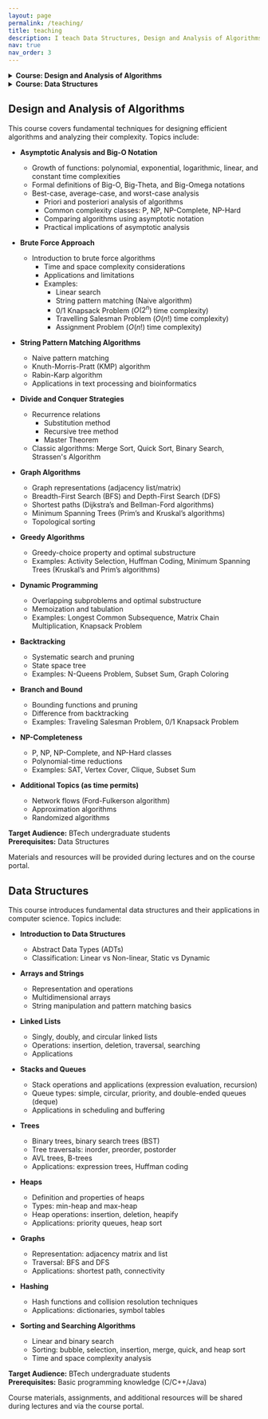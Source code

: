 ```yaml
---
layout: page
permalink: /teaching/
title: teaching
description: I teach Data Structures, Design and Analysis of Algorithms, and Machine Learning to BTech undergraduate students.
nav: true
nav_order: 3
---
```




<details>
    <summary><strong>Course: Design and Analysis of Algorithms</strong></summary>

This course covers fundamental techniques for designing efficient algorithms and analyzing their complexity. Topics include:

- **Asymptotic Analysis and Big-O Notation**
        - Growth of functions: polynomial, exponential, logarithmic, linear, and constant time complexities
        - Formal definitions of Big-O, Big-Theta, and Big-Omega notations
        - Best-case, average-case, and worst-case analysis
                - Priori and posteriori analysis of algorithms
                - Common complexity classes: P, NP, NP-Complete, NP-Hard
                - Comparing algorithms using asymptotic notation
                - Practical implications of asymptotic analysis

- **Brute Force Approach**
        - Introduction to brute force algorithms
                - Time and space complexity considerations
                - Applications and limitations
                - Examples:
                        - Linear search
                        - String pattern matching (Naive algorithm)
                        - 0/1 Knapsack Problem ($O(2^n)$ time complexity)
                        - Travelling Salesman Problem ($O(n!)$ time complexity)
                        - Assignment Problem ($O(n!)$ time complexity)

- **String Pattern Matching Algorithms**
        - Naive pattern matching
        - Knuth-Morris-Pratt (KMP) algorithm
        - Rabin-Karp algorithm
        - Applications in text processing and bioinformatics

- **Divide and Conquer Strategies**
        - Recurrence relations
                - Substitution method
                - Recursive tree method
                - Master Theorem
        - Classic algorithms: Merge Sort, Quick Sort, Binary Search, Strassen's Algorithm

- **Graph Algorithms**
        - Graph representations (adjacency list/matrix)
        - Breadth-First Search (BFS) and Depth-First Search (DFS)
        - Shortest paths (Dijkstra’s and Bellman-Ford algorithms)
        - Minimum Spanning Trees (Prim’s and Kruskal’s algorithms)
        - Topological sorting

- **Greedy Algorithms**
        - Greedy-choice property and optimal substructure
        - Examples: Activity Selection, Huffman Coding, Minimum Spanning Trees (Kruskal’s and Prim’s algorithms)

- **Dynamic Programming**
        - Overlapping subproblems and optimal substructure
        - Memoization and tabulation
        - Examples: Longest Common Subsequence, Matrix Chain Multiplication, Knapsack Problem

- **Backtracking**
        - Systematic search and pruning
        - State space tree
        - Examples: N-Queens Problem, Subset Sum, Graph Coloring

- **Branch and Bound**
        - Bounding functions and pruning
        - Difference from backtracking
        - Examples: Traveling Salesman Problem, 0/1 Knapsack Problem

- **NP-Completeness**
        - P, NP, NP-Complete, and NP-Hard classes
        - Polynomial-time reductions
        - Examples: SAT, Vertex Cover, Clique, Subset Sum

- **Additional Topics (as time permits)**
        - Network flows (Ford-Fulkerson algorithm)
        - Approximation algorithms
        - Randomized algorithms

**Target Audience:** BTech undergraduate students  
**Prerequisites:** Data Structures

Materials and resources will be provided during lectures and on the course portal.

</details>

<details>
    <summary><strong>Course: Data Structures</strong></summary>

This course introduces fundamental data structures and their applications in computer science. Topics include:

- **Introduction to Data Structures**
        - Abstract Data Types (ADTs)
        - Classification: Linear vs Non-linear, Static vs Dynamic

- **Arrays and Strings**
        - Representation and operations
        - Multidimensional arrays
        - String manipulation and pattern matching basics

- **Linked Lists**
        - Singly, doubly, and circular linked lists
        - Operations: insertion, deletion, traversal, searching
        - Applications

- **Stacks and Queues**
        - Stack operations and applications (expression evaluation, recursion)
        - Queue types: simple, circular, priority, and double-ended queues (deque)
        - Applications in scheduling and buffering

- **Trees**
        - Binary trees, binary search trees (BST)
        - Tree traversals: inorder, preorder, postorder
        - AVL trees, B-trees
        - Applications: expression trees, Huffman coding

- **Heaps**
        - Definition and properties of heaps
        - Types: min-heap and max-heap
        - Heap operations: insertion, deletion, heapify
        - Applications: priority queues, heap sort

- **Graphs**
        - Representation: adjacency matrix and list
        - Traversal: BFS and DFS
        - Applications: shortest path, connectivity

- **Hashing**
        - Hash functions and collision resolution techniques
        - Applications: dictionaries, symbol tables

- **Sorting and Searching Algorithms**
        - Linear and binary search
        - Sorting: bubble, selection, insertion, merge, quick, and heap sort
        - Time and space complexity analysis

**Target Audience:** BTech undergraduate students  
**Prerequisites:** Basic programming knowledge (C/C++/Java)

Course materials, assignments, and additional resources will be shared during lectures and via the course portal.

</details>

## Design and Analysis of Algorithms

This course covers fundamental techniques for designing efficient algorithms and analyzing their complexity. Topics include:


- **Asymptotic Analysis and Big-O Notation**
    - Growth of functions: polynomial, exponential, logarithmic, linear, and constant time complexities
    - Formal definitions of Big-O, Big-Theta, and Big-Omega notations
    - Best-case, average-case, and worst-case analysis
        - Priori and posteriori analysis of algorithms
        - Common complexity classes: P, NP, NP-Complete, NP-Hard
        - Comparing algorithms using asymptotic notation
        - Practical implications of asymptotic analysis

- **Brute Force Approach**
    - Introduction to brute force algorithms
        - Time and space complexity considerations
        - Applications and limitations
        - Examples:
            - Linear search
            - String pattern matching (Naive algorithm)
            - 0/1 Knapsack Problem ($O(2^n)$ time complexity)
            - Travelling Salesman Problem ($O(n!)$ time complexity)
            - Assignment Problem ($O(n!)$ time complexity)

- **String Pattern Matching Algorithms**
    - Naive pattern matching
    - Knuth-Morris-Pratt (KMP) algorithm
    - Rabin-Karp algorithm
    - Applications in text processing and bioinformatics

- **Divide and Conquer Strategies**
    - Recurrence relations
        - Substitution method
        - Recursive tree method
        - Master Theorem
    - Classic algorithms: Merge Sort, Quick Sort, Binary Search, Strassen's Algorithm

- **Graph Algorithms**
    - Graph representations (adjacency list/matrix)
    - Breadth-First Search (BFS) and Depth-First Search (DFS)
    - Shortest paths (Dijkstra’s and Bellman-Ford algorithms)
    - Minimum Spanning Trees (Prim’s and Kruskal’s algorithms)
    - Topological sorting

- **Greedy Algorithms**
    - Greedy-choice property and optimal substructure
    - Examples: Activity Selection, Huffman Coding, Minimum Spanning Trees (Kruskal’s and Prim’s algorithms)

- **Dynamic Programming**
    - Overlapping subproblems and optimal substructure
    - Memoization and tabulation
    - Examples: Longest Common Subsequence, Matrix Chain Multiplication, Knapsack Problem

- **Backtracking**
    - Systematic search and pruning
    - State space tree
    - Examples: N-Queens Problem, Subset Sum, Graph Coloring

- **Branch and Bound**
    - Bounding functions and pruning
    - Difference from backtracking
    - Examples: Traveling Salesman Problem, 0/1 Knapsack Problem

- **NP-Completeness**
    - P, NP, NP-Complete, and NP-Hard classes
    - Polynomial-time reductions
    - Examples: SAT, Vertex Cover, Clique, Subset Sum

- **Additional Topics (as time permits)**
    - Network flows (Ford-Fulkerson algorithm)
    - Approximation algorithms
    - Randomized algorithms

**Target Audience:** BTech undergraduate students  
**Prerequisites:** Data Structures

Materials and resources will be provided during lectures and on the course portal.


## Data Structures

This course introduces fundamental data structures and their applications in computer science. Topics include:

- **Introduction to Data Structures**
    - Abstract Data Types (ADTs)
    - Classification: Linear vs Non-linear, Static vs Dynamic

- **Arrays and Strings**
    - Representation and operations
    - Multidimensional arrays
    - String manipulation and pattern matching basics

- **Linked Lists**
    - Singly, doubly, and circular linked lists
    - Operations: insertion, deletion, traversal, searching
    - Applications

- **Stacks and Queues**
    - Stack operations and applications (expression evaluation, recursion)
    - Queue types: simple, circular, priority, and double-ended queues (deque)
    - Applications in scheduling and buffering

- **Trees**
    - Binary trees, binary search trees (BST)
    - Tree traversals: inorder, preorder, postorder
    - AVL trees, B-trees
    - Applications: expression trees, Huffman coding

- **Heaps**
    - Definition and properties of heaps
    - Types: min-heap and max-heap
    - Heap operations: insertion, deletion, heapify
    - Applications: priority queues, heap sort

- **Graphs**
    - Representation: adjacency matrix and list
    - Traversal: BFS and DFS
    - Applications: shortest path, connectivity

- **Hashing**
    - Hash functions and collision resolution techniques
    - Applications: dictionaries, symbol tables

- **Sorting and Searching Algorithms**
    - Linear and binary search
    - Sorting: bubble, selection, insertion, merge, quick, and heap sort
    - Time and space complexity analysis


**Target Audience:** BTech undergraduate students  
**Prerequisites:** Basic programming knowledge (C/C++/Java)

Course materials, assignments, and additional resources will be shared during lectures and via the course portal.
